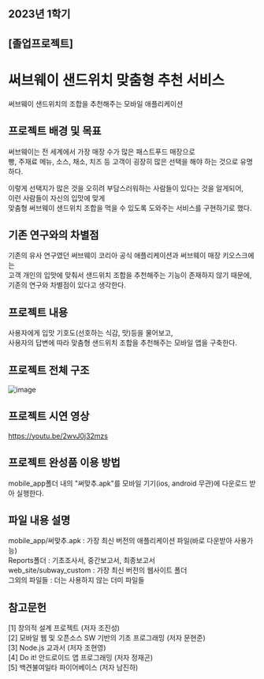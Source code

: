 ## 2023년 1학기
## [졸업프로젝트]

# 써브웨이 샌드위치 맞춤형 추천 서비스

써브웨이 샌드위치의 조합을 추천해주는 모바일 애플리케이션

## 프로젝트 배경 및 목표

써브웨이는 전 세계에서 가장 매장 수가 많은 패스트푸드 매장으로  
빵, 주재료 메뉴, 소스, 채소, 치즈 등 고객이 굉장히 많은 선택을 해야 하는 것으로 유명하다.  

이렇게 선택지가 많은 것을 오히려 부담스러워하는 사람들이 있다는 것을 알게되어,  
이런 사람들이 자신의 입맛에 맞게  
맞춤형 써브웨이 샌드위치 조합을 먹을 수 있도록 도와주는 서비스를 구현하기로 했다.  

## 기존 연구와의 차별점

기존의 유사 연구였던 써브웨이 코리아 공식 애플리케이션과 써브웨이 매장 키오스크에는   
고객 개인의 입맛에 맞춰서 샌드위치 조합을 추천해주는 기능이 존재하지 않기 때문에,  
기존의 연구와 차별점이 있다고 생각한다.

## 프로젝트 내용

사용자에게 입맛 기호도(선호하는 식감, 맛)등을 물어보고,  
사용자의 답변에 따라 맞춤형 샌드위치 조합을 추천해주는 모바일 앱을 구축한다.  

## 프로젝트 전체 구조

![image](https://github.com/yukhoe31/app_sandwich/assets/129375429/883bc392-97f2-4528-aaae-e94d61b13f98)

## 프로젝트 시연 영상

https://youtu.be/2wvJ0j32mzs

## 프로젝트 완성품 이용 방법

mobile_app폴더 내의 "써맞추.apk"를 모바일 기기(ios, android 무관)에 다운로드 받아 실행한다.

## 파일 내용 설명

mobile_app/써맞추.apk : 가장 최신 버전의 애플리케이션 파일(바로 다운받아 사용가능)  
Reports폴더 : 기초조사서, 중간보고서, 최종보고서  
web_site/subway_custom : 가장 최신 버전의 웹사이트 폴더  
그외의 파일들 : 더는 사용하지 않는 더미 파일들  

## 참고문헌

[1] 창의적 설계 프로젝트 (저자 조진성)  
[2] 모바일 웹 및 오픈소스 SW 기반의 기초 프로그래밍 (저자 문현준)  
[3] Node.js 교과서 (저자 조현영)  
[4] Do it! 안드로이드 앱 프로그래밍 (저자 정재곤)  
[5] 백견불여일타 파이어베이스 (저자 남진하)





